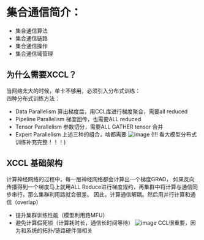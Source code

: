 # 集合通信简介：
  - 集合通信算法
  - 集合通信链路
  - 集合通信操作
  - 集合通信域管理

## 为什么需要XCCL？
当网络太大的时候，单卡不够用，必须引入分布式训练：   
四种分布式训练方法：   
- Data Parallelism 算出梯度后，用CCL库进行梯度聚合，需要all reduced
- Pipeline Parallelism 梯度回传，也需要ALL reduced
- Tensor Parallelism  参数切分，需要ALL GATHER tensor 合并
- Expert Parallelism 上述三种的组合，啥都需要
![image](https://github.com/user-attachments/assets/269a545c-0e35-49e6-96f2-6ff43f64ae49)
(!!! 看大模型分布式训练补充完整！！！)

## XCCL 基础架构
计算神经网络的过程中，每一层神经网络都会计算出一个梯度GRAD， 如果反向传播得到一个梯度马上就用ALL Reduce进行梯度规约，再集群中将计算与通信同步串行，那么集群利用路就会很差。
因此，计算通信解耦。然后用并行计算和通信（overlap）
- 提升集群训练性能（模型利用路MFU）
- 避免计算假死锁（计算耗时长，通信长时间等待）
![image](https://github.com/user-attachments/assets/114f3c64-8f2c-4435-99e0-62b737bd8146)
CCL很重要，因为和系统的拓扑/链路硬件强相关

